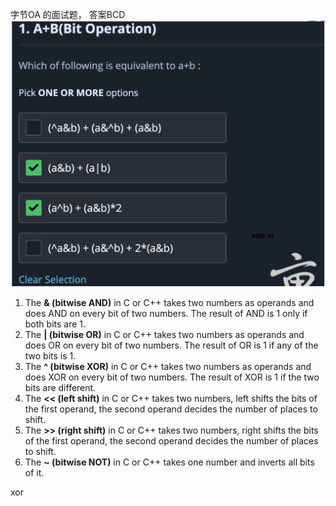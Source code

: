 字节OA 的面试题， 答案BCD
![](https://raw.githubusercontent.com/PANhuihuihuihui/PicBed/main/202210051930318.png)

1.  The **& (bitwise AND)** in C or C++ takes two numbers as operands and does AND on every bit of two numbers. The result of AND is 1 only if both bits are 1.  
2.  The **| (bitwise OR)** in C or C++ takes two numbers as operands and does OR on every bit of two numbers. The result of OR is 1 if any of the two bits is 1. 
3.  The **^ (bitwise XOR)** in C or C++ takes two numbers as operands and does XOR on every bit of two numbers. The result of XOR is 1 if the two bits are different. 
4.  The **<< (left shift)** in C or C++ takes two numbers, left shifts the bits of the first operand, the second operand decides the number of places to shift. 
5.  The **>> (right shift)** in C or C++ takes two numbers, right shifts the bits of the first operand, the second operand decides the number of places to shift. 
6.  The **~ (bitwise NOT)** in C or C++ takes one number and inverts all bits of it.

xor 